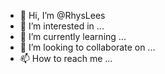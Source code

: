 - 👋 Hi, I’m @RhysLees
- 👀 I’m interested in ...
- 🌱 I’m currently learning ...
- 💞️ I’m looking to collaborate on ...
- 📫 How to reach me ...

<!---
RhysLees/RhysLees is a ✨ special ✨ repository because its `README.md` (this file) appears on your GitHub profile.
You can click the Preview link to take a look at your changes.
--->
